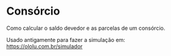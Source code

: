 # Consórcio
Como calcular o saldo devedor e as parcelas de um consórcio.

Usado antigamente para fazer a simulação em: https://ololu.com.br/simulador
